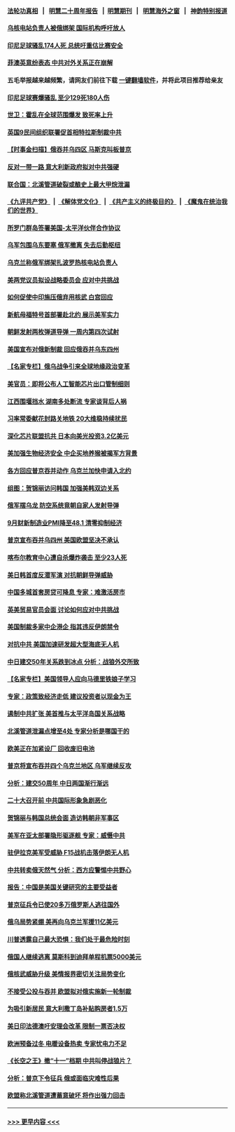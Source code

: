 #### [法轮功真相](https://github.com/gfw-breaker/truth/blob/master/README.md?t=0) &nbsp;&nbsp;|&nbsp;&nbsp; [明慧二十周年报告](https://github.com/gfw-breaker/mh-reports/blob/master/README.md?t=0) &nbsp;&nbsp;|&nbsp;&nbsp;[明慧期刊](https://github.com/gfw-breaker/mh-qikan) &nbsp;&nbsp;|&nbsp;&nbsp; [明慧海外之窗](https://github.com/gfw-breaker/mh-news/blob/master/README.md?t=0) &nbsp;&nbsp;|&nbsp;&nbsp; [神韵特别报道](https://github.com/gfw-breaker/mh-news/blob/master/shenyun.md?t=0)
#### [乌核电站负责人被俄绑架 国际机构呼吁放人](../pages/nsc418/n13837251.md?t=10022150) 
#### [印尼足球骚乱174人死 总统吁重估比赛安全](../pages/nsc418/n13837231.md?t=10022150) 
#### [菲澳英意纷表态 中共对外关系正在崩解](../pages/nsc418/n13837131.md?t=10022150) 
#### 五毛举报越来越频繁，请网友们前往下载 [一键翻墙软件](https://github.com/gfw-breaker/ssr-accounts)，并将此项目推荐给亲友
#### [印尼足球赛爆骚乱 至少129死180人伤](../pages/nsc418/n13836981.md?t=10022150) 
#### [世卫：霍乱在全球范围爆发 致死率上升](../pages/nsc418/n13836960.md?t=10022150) 
#### [英国9民间组织联署促首相特拉斯制裁中共](../pages/nsc418/n13836933.md?t=10022150) 
#### [【时事金扫描】俄吞并乌四区 马斯克叫板普京](../pages/nsc418/n13836782.md?t=10022150) 
#### [反对一带一路 意大利新政府拟对中共强硬](../pages/nsc418/n13836853.md?t=10022150) 
#### [联合国：北溪管道破裂或酿史上最大甲烷泄漏](../pages/nsc418/n13836846.md?t=10022150) 
#### [《九评共产党》](https://github.com/begood0513/9ping.md/blob/master/README.md) &nbsp;|&nbsp; [《解体党文化》](../../../../jtdwh.md/blob/master/README.md)  &nbsp;|&nbsp; [《共产主义的终极目的》](../../../../gczydzjmd.md/blob/master/README.md) &nbsp;|&nbsp; [《魔鬼在统治我们的世界》](../../../../mgztzwmdsj.md/blob/master/README.md) 
#### [所罗门群岛签署美国-太平洋伙伴合作协议](../pages/nsc418/n13836866.md?t=10022150) 
#### [乌军包围乌东要塞 俄军撤离 失去后勤枢纽](../pages/nsc418/n13836820.md?t=10022150) 
#### [乌克兰称俄军绑架扎波罗热核电站负责人](../pages/nsc418/n13836716.md?t=10022150) 
#### [美两党议员拟设战略委员会 应对中共挑战](../pages/nsc418/n13836607.md?t=10022150) 
#### [如何促使中印施压俄弃用核武 白宫回应](../pages/nsc418/n13836563.md?t=10022150) 
#### [新航母福特号首部署赴北约 展示美军实力](../pages/nsc418/n13836538.md?t=10022150) 
#### [朝鲜发射两枚弹道导弹 一周内第四次试射](../pages/nsc418/n13836552.md?t=10022150) 
#### [美国宣布对俄新制裁 回应俄吞并乌东四州](../pages/nsc418/n13836435.md?t=10022150) 
#### [【名家专栏】俄乌战争引来全球地缘政治变革](../pages/nsc418/n13836239.md?t=10022150) 
#### [美官员：即将公布人工智能芯片出口管制细则](../pages/nsc418/n13836430.md?t=10022150) 
#### [江西围堰挡水 湖南多处断流 专家谈背后人祸](../pages/nsc418/n13835528.md?t=10022150) 
#### [习率常委献花封路关地铁 20大维稳持续扰民](../pages/nsc418/n13836130.md?t=10022150) 
#### [深化芯片联盟抗共 日本向美光投资3.2亿美元](../pages/nsc418/n13836337.md?t=10022150) 
#### [美加强生物经济安全 中企买地养猴被揭军方背景](../pages/nsc418/n13836141.md?t=10022150) 
#### [各方回应普京吞并动作 乌克兰加快申请入北约](../pages/nsc418/n13836341.md?t=10022150) 
#### [组图：贺锦丽访问韩国 加强美韩双边关系](../pages/nsc418/n13836156.md?t=10022150) 
#### [俄军摆乌龙 防空系统竟朝自家人发射导弹](../pages/nsc418/n13836125.md?t=10022150) 
#### [9月财新制造业PMI降至48.1 清零抑制经济](../pages/nsc418/n13836244.md?t=10022150) 
#### [普京宣布吞并乌四州 美国欧盟坚决不承认](../pages/nsc418/n13836171.md?t=10022150) 
#### [喀布尔教育中心遭自杀爆炸袭击 至少23人死](../pages/nsc418/n13836144.md?t=10022150) 
#### [美日韩首度反潜军演 对抗朝鲜导弹威胁](../pages/nsc418/n13836120.md?t=10022150) 
#### [中国多城首套房贷可降息 专家：难激活房市](../pages/nsc418/n13836006.md?t=10022150) 
#### [英美贸易官员会面 讨论如何应对中共挑战](../pages/nsc418/n13835855.md?t=10022150) 
#### [美国制裁多家中企港企 指其违反伊朗禁令](../pages/nsc418/n13835673.md?t=10022150) 
#### [对抗中共 美国加速研发超大型海底无人机](../pages/nsc418/n13835644.md?t=10022150) 
#### [中日建交50年关系跌到冰点 分析：战狼外交所致](../pages/nsc418/n13835321.md?t=10022150) 
#### [【名家专栏】美国领导人应向马德里铁娘子学习](../pages/nsc418/n13835411.md?t=10022150) 
#### [专家：政策致经济走低 建议投资者以现金为王](../pages/nsc418/n13835312.md?t=10022150) 
#### [遏制中共扩张 美首推与太平洋岛国关系战略](../pages/nsc418/n13835479.md?t=10022150) 
#### [北溪管道泄漏点增至4处 专家分析是哪国干的](../pages/nsc418/n13835543.md?t=10022150) 
#### [欧美正在加紧设厂 回收废旧电池](../pages/nsc418/n13835319.md?t=10022150) 
#### [普京将宣布吞并四个乌克兰地区 乌军继续反攻](../pages/nsc418/n13835362.md?t=10022150) 
#### [分析：建交50周年 中日两国渐行渐远](../pages/nsc418/n13835405.md?t=10022150) 
#### [二十大召开前 中共国际形象急剧恶化](../pages/nsc418/n13835240.md?t=10022150) 
#### [贺锦丽与韩国总统会面 造访韩朝非军事区](../pages/nsc418/n13835204.md?t=10022150) 
#### [美军在亚太部署隐形驱逐舰 专家：威慑中共](../pages/nsc418/n13835188.md?t=10022150) 
#### [驻伊拉克美军受威胁 F15战机击落伊朗无人机](../pages/nsc418/n13835132.md?t=10022150) 
#### [中共转卖俄天然气 分析：西方应警惕中共野心](../pages/nsc418/n13833538.md?t=10022150) 
#### [报告：中国是美国关键研究的主要受益者](../pages/nsc418/n13834984.md?t=10022150) 
#### [普京征兵令已使20多万俄罗斯人逃往国外](../pages/nsc418/n13834813.md?t=10022150) 
#### [俄乌局势紧绷 美再向乌克兰军援11亿美元](../pages/nsc418/n13834765.md?t=10022150) 
#### [川普透露自己最大恐惧：我们处于最危险时刻](../pages/nsc418/n13834812.md?t=10022150) 
#### [俄国人继续逃离 莫斯科到迪拜单程机票5000美元](../pages/nsc418/n13834650.md?t=10022150) 
#### [俄核武威胁升级 美情报界密切关注局势变化](../pages/nsc418/n13834747.md?t=10022150) 
#### [不接受公投与吞并 欧盟拟对俄实施新一轮制裁](../pages/nsc418/n13834720.md?t=10022150) 
#### [为吸引新居民 意大利撒丁岛补贴购房者1.5万](../pages/nsc418/n13834376.md?t=10022150) 
#### [美日印法德澳吁安理会改革 限制一票否决权](../pages/nsc418/n13834342.md?t=10022150) 
#### [欧洲预备过冬 电暖设备热卖 专家忧电力不足](../pages/nsc418/n13834320.md?t=10022150) 
#### [《长空之王》撤“十一”档期 中共叫停战狼片？](../pages/nsc418/n13834481.md?t=10022150) 
#### [分析：普京下令征兵 俄或面临灾难性后果](../pages/nsc418/n13834714.md?t=10022150) 
#### [欧盟称北溪管道遭蓄意破坏 将作出强力回击](../pages/nsc418/n13834722.md?t=10022150) 

----
#### [ >>> 更早内容 <<< ](../indexes/nsc418-earlier.md)
